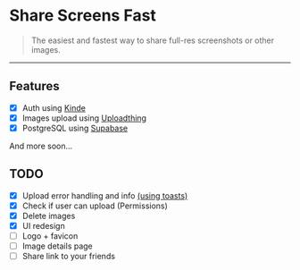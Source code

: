 # Share Screens Fast

> The easiest and fastest way to share full-res screenshots or other images.

---

## Features

- [x] Auth using [Kinde](https://kinde.com/)
- [x] Images upload using [Uploadthing](https://uploadthing.com/)
- [x] PostgreSQL using [Supabase](https://supabase.com/)

And more soon...

## TODO

- [x] Upload error handling and info [(using toasts)](https://ui.shadcn.com/docs/components/sonner)
- [x] Check if user can upload (Permissions)
- [x] Delete images
- [x] UI redesign
- [ ] Logo + favicon
- [ ] Image details page
- [ ] Share link to your friends
